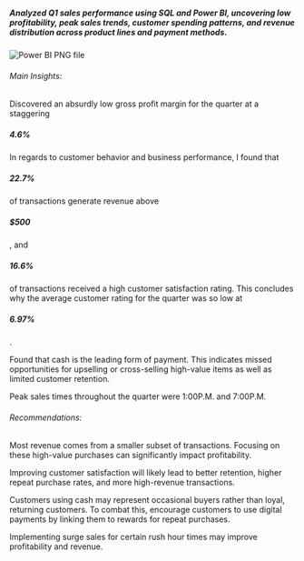<h5>Analyzed Q1 sales performance using SQL and Power BI, uncovering low profitability, peak sales trends, customer spending patterns, and revenue distribution across product lines and payment methods.</h5>

![Power BI PNG file](https://github.com/user-attachments/assets/63172b6f-fa39-40dc-beb2-bab004c42f0c)


<h6>Main Insights:</h6>

Discovered an absurdly low gross profit margin for the quarter at a staggering <h5>4.6%</h5>

In regards to customer behavior and business performance, I found that <h5>22.7%</h5> of transactions generate revenue above <h5>$500</h5>, and  <h5>16.6%</h5> of transactions received a high customer satisfaction rating. This concludes why the average customer rating for the quarter was so low at <h5>6.97%</h5>.

Found that cash is the leading form of payment. This indicates missed opportunities for upselling or cross-selling high-value items as well as limited customer retention.

Peak sales times throughout the quarter were 1:00P.M. and 7:00P.M. 

<h6>Recommendations:</h6>
Most revenue comes from a smaller subset of transactions. Focusing on these high-value purchases can significantly impact profitability.

Improving customer satisfaction will likely lead to better retention, higher repeat purchase rates, and more high-revenue transactions.

Customers using cash may represent occasional buyers rather than loyal, returning customers. To combat this, encourage customers to use digital payments by linking them to rewards for repeat purchases. 

Implementing surge sales for certain rush hour times may improve profitability and revenue. 


